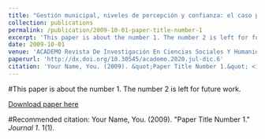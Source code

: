 ```yaml
---
title: "Gestión municipal, niveles de percepción y confianza: el caso para el distrito de Chachapoyas, Amazonas (Perú) 2019"
collection: publications
permalink: /publication/2009-10-01-paper-title-number-1
excerpt: 'This paper is about the number 1. The number 2 is left for future work.'
date: 2009-10-01
venue: 'ACADEMO Revista De Investigación En Ciencias Sociales Y Humanidades'
paperurl: 'http://dx.doi.org/10.30545/academo.2020.jul-dic.6' 
citation: 'Your Name, You. (2009). &quot;Paper Title Number 1.&quot; <i>Journal 1</i>. 1(1).'
---
```

#This paper is about the number 1. The number 2 is left for future work.

[Download paper here](http://dx.doi.org/10.30545/academo.2020.jul-dic.6)

#Recommended citation: Your Name, You. (2009). "Paper Title Number 1." <i>Journal 1</i>. 1(1).
